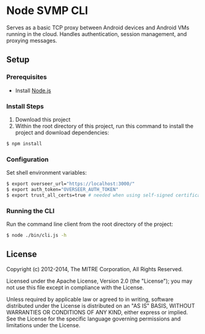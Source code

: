 # Node SVMP CLI

Serves as a basic TCP proxy between Android devices and Android VMs running in the cloud. Handles authentication, session management, and proxying messages.

## Setup

### Prerequisites
* Install [Node.js](http://nodejs.org)

### Install Steps
1. Download this project
2. Within the root directory of this project, run this command to install the project and download dependencies:
```sh
$ npm install
```

### Configuration

Set shell environment variables:
```sh
$ export overseer_url="https://localhost:3000/"
$ export auth_token="OVERSEER_AUTH_TOKEN"
$ export trust_all_certs=true # needed when using self-signed certificates
```

### Running the CLI

Run the command line client from the root directory of the project:
```sh
$ node ./bin/cli.js -h
```

## License

Copyright (c) 2012-2014, The MITRE Corporation, All Rights Reserved.

Licensed under the Apache License, Version 2.0 (the "License");
you may not use this file except in compliance with the License.

Unless required by applicable law or agreed to in writing, software
distributed under the License is distributed on an "AS IS" BASIS,
WITHOUT WARRANTIES OR CONDITIONS OF ANY KIND, either express or implied.
See the License for the specific language governing permissions and
limitations under the License.
